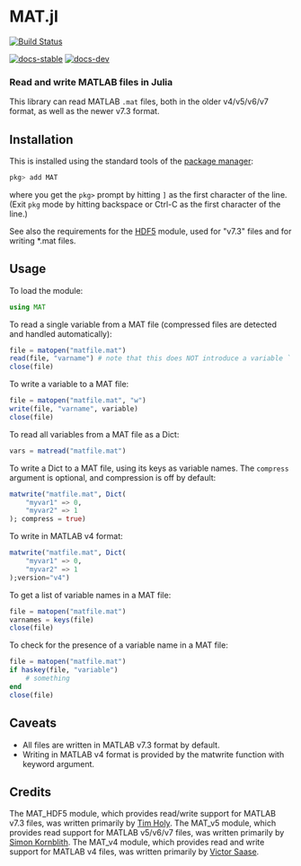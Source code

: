 # MAT.jl
[![Build Status](https://github.com/JuliaIO/MAT.jl/workflows/CI/badge.svg?branch=master)](https://github.com/JuliaIO/MAT.jl/actions)

[![docs-stable][docs-stable-img]][docs-stable-url]
[![docs-dev][docs-dev-img]][docs-dev-url]

### Read and write MATLAB files in Julia

This library can read MATLAB `.mat` files, both in the older v4/v5/v6/v7 format, as well as the newer v7.3 format.

## Installation

This is installed using the standard tools of the [package manager](https://julialang.github.io/Pkg.jl/v1/getting-started/):

```julia
pkg> add MAT
```
where you get the `pkg>` prompt by hitting `]` as the first character of the line. (Exit `pkg` mode by hitting backspace or Ctrl-C as the first character of the line.)

See also the requirements for the [HDF5](https://github.com/timholy/HDF5.jl/) module, used for "v7.3" files and for writing \*.mat files.

## Usage

To load the module:

```julia
using MAT
```

To read a single variable from a MAT file (compressed files are detected and handled automatically):

```julia
file = matopen("matfile.mat")
read(file, "varname") # note that this does NOT introduce a variable ``varname`` into scope
close(file)
```

To write a variable to a MAT file:

```julia
file = matopen("matfile.mat", "w")
write(file, "varname", variable)
close(file)
```

To read all variables from a MAT file as a Dict:

```julia
vars = matread("matfile.mat")
```

To write a Dict to a MAT file, using its keys as variable names.
The `compress` argument is optional, and compression is off by default:

```julia
matwrite("matfile.mat", Dict(
	"myvar1" => 0,
	"myvar2" => 1
); compress = true)
```

To write in MATLAB v4 format:

```julia
matwrite("matfile.mat", Dict(
	"myvar1" => 0,
	"myvar2" => 1
);version="v4")
```

To get a list of variable names in a MAT file:

```julia
file = matopen("matfile.mat")
varnames = keys(file)
close(file)
```

To check for the presence of a variable name in a MAT file:

```julia
file = matopen("matfile.mat")
if haskey(file, "variable")
    # something
end
close(file)
```

## Caveats

* All files are written in MATLAB v7.3 format by default.
* Writing in MATLAB v4 format is provided by the matwrite function with keyword argument.

## Credits

The MAT_HDF5 module, which provides read/write support for MATLAB v7.3 files, was written primarily by [Tim Holy](https://github.com/timholy/). The MAT_v5 module, which provides read support for MATLAB v5/v6/v7 files, was written primarily by [Simon Kornblith](https://github.com/simonster/). The MAT_v4 module, which provides read and write support for MATLAB v4 files, was written primarily by [Victor Saase](https://github.com/vsaase/).


<!-- URLs -->
[docs-stable-img]: https://img.shields.io/badge/docs-stable-blue.svg
[docs-stable-url]: https://JuliaIO.github.io/MAT.jl/stable
[docs-dev-img]: https://img.shields.io/badge/docs-dev-blue.svg
[docs-dev-url]: https://JuliaIO.github.io/MAT.jl/dev
